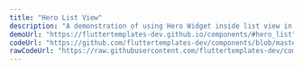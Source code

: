 ```yaml
---
title: "Hero List View"
description: "A demonstration of using Hero Widget inside list view in Flutter."
demoUrl: "https://fluttertemplates-dev.github.io/components/#hero_list"
codeUrl: "https://github.com/fluttertemplates-dev/components/blob/master/lib/components/flutter_basics/animation/hero_listview.dart"
rawCodeUrl: "https://raw.githubusercontent.com/fluttertemplates-dev/components/master/lib/components/flutter_basics/animation/hero_listview.dart"
---
```

